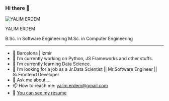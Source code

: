 ### Hi there 👋

![YALIM ERDEM][logo]

[logo]: https://github.com/YlmRdm/YlmRdm/tree/main/assets/yalimErdem.jpg "Yalim Erdem"

YALIM ERDEM

B.Sc. in Software Engineering
M.Sc. in Computer Engineering

---
- 📍 Barcelona | Izmir
- 🔭 I’m currently working on Python, JS Frameworks and other stuffs.
- 🌱 I’m currently learning Data Science.
- 🤔 I’m looking for a job as a Jr.Data Scientist || Mr.Software Engineer || Sr.Frontend Developer
- 💬 Ask me about ...
- 📫 How to reach me: yalim.erdem@gmail.com
- 📃 [You can see my resume](../blob/master/LICENSE)


